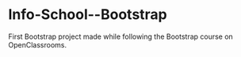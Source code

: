 # Info-School--Bootstrap
First Bootstrap project made while following the Bootstrap course on OpenClassrooms.
